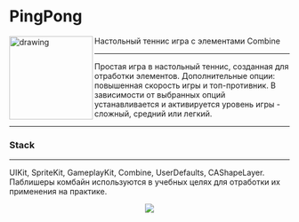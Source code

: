 # PingPong
<img align="left" src="https://im.wampi.ru/2022/09/22/SNIMOK-EKRANA-2022-09-22-V-18.43.01.png" alt="drawing" style="width:150px;"/> Настольный теннис игра с элементами Combine
***
Простая игра в настольный теннис, созданная для отработки элементов. 
Дополнительные опции: повышенная скорость игры и топ-противник. 
В зависимости от выбранных опций устанавливается и активируется уровень игры - сложный, средний или легкий.
***
### Stack
***
UIKit,
SpriteKit,
GameplayKit,
Combine,
UserDefaults,
CAShapeLayer. 
Паблишеры комбайн используются в учебных целях для отработки их применения на практике.
<p align="center">
<img src="https://media.giphy.com/media/IRzgCGKtPO12LiH2fB/giphy.gif" />

